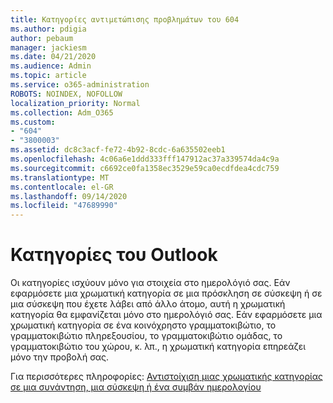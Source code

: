 ```yaml
---
title: Κατηγορίες αντιμετώπισης προβλημάτων του 604
ms.author: pdigia
author: pebaum
manager: jackiesm
ms.date: 04/21/2020
ms.audience: Admin
ms.topic: article
ms.service: o365-administration
ROBOTS: NOINDEX, NOFOLLOW
localization_priority: Normal
ms.collection: Adm_O365
ms.custom:
- "604"
- "3800003"
ms.assetid: dc8c3acf-fe72-4b92-8cdc-6a635502eeb1
ms.openlocfilehash: 4c06a6e1ddd333fff147912ac37a339574da4c9a
ms.sourcegitcommit: c6692ce0fa1358ec3529e59ca0ecdfdea4cdc759
ms.translationtype: MT
ms.contentlocale: el-GR
ms.lasthandoff: 09/14/2020
ms.locfileid: "47689990"
---
```

# <a name="outlook-categories"></a>Κατηγορίες του Outlook

Οι κατηγορίες ισχύουν μόνο για στοιχεία στο ημερολόγιό σας. Εάν εφαρμόσετε μια χρωματική κατηγορία σε μια πρόσκληση σε σύσκεψη ή σε μια σύσκεψη που έχετε λάβει από άλλο άτομο, αυτή η χρωματική κατηγορία θα εμφανίζεται μόνο στο ημερολόγιό σας.  Εάν εφαρμόσετε μια χρωματική κατηγορία σε ένα κοινόχρηστο γραμματοκιβώτιο, το γραμματοκιβώτιο πληρεξουσίου, το γραμματοκιβώτιο ομάδας, το γραμματοκιβώτιο του χώρου, κ. λπ., η χρωματική κατηγορία επηρεάζει μόνο την προβολή σας.

Για περισσότερες πληροφορίες: [Αντιστοίχιση μιας χρωματικής κατηγορίας σε μια συνάντηση, μια σύσκεψη ή ένα συμβάν ημερολογίου](https://support.microsoft.com/office/750596d9-707d-4412-8c0e-7fdc0fc52527)
